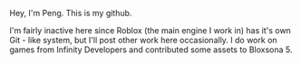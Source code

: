 Hey, I'm Peng. This is my github.

I'm fairly inactive here since Roblox (the main engine I work in) has it's own Git - like system, but I'll post other work here occasionally.
I do work on games from Infinity Developers and contributed some assets to Bloxsona 5.
